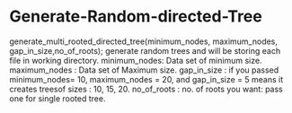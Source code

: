 # Generate-Random-directed-Tree
generate_multi_rooted_directed_tree(minimum_nodes, maximum_nodes, gap_in_size,no_of_roots); generate random trees and will be storing each file in working directory. 
minimum_nodes: Data set of minimum size.
maximum_nodes :  Data set of Maximum size.
gap_in_size   : if you passed minimum_nodes= 10,  maximum_nodes = 20,  and gap_in_size = 5 means it creates treesof sizes : 10, 15, 20.
no_of_roots   : no. of roots you want: pass one for single rooted tree.
